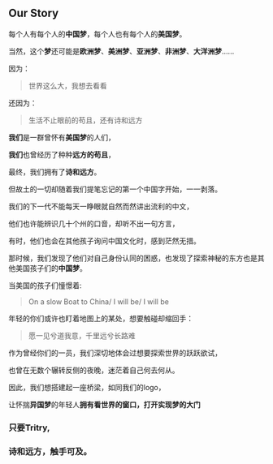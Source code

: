 ## Our Story
每个人有每个人的**中国梦**，每个人也有每个人的**美国梦**。

当然，这个**梦**还可能是**欧洲梦**、**美洲梦**、**亚洲梦**、**非洲梦**、**大洋洲梦**......

因为：

> 世界这么大，我想去看看

还因为：

> 生活不止眼前的苟且，还有诗和远方

**我们**是一群曾怀有**美国梦**的人们，

**我们**也曾经历了种种**远方的苟且**，

最终，我们拥有了**诗和远方**。

但故土的一切却随着我们提笔忘记的第一个中国字开始，一一剥落。

我们的下一代不能每天一睁眼就自然而然讲出流利的中文，

他们也许能辨识几十个州的口音，却听不出一句方言，

有时，他们也会在其他孩子询问中国文化时，感到茫然无措。

那时候，我们发现了他们对自己身份认同的困惑，也发现了探索神秘的东方也是其他美国孩子们的**中国梦**。

当美国的孩子们憧憬着:

> On a slow Boat to China/ I will be/ I will be

年轻的你们或许也盯着地图上的某处，想要触碰却缩回手：

> 愿一见兮道我意，千里远兮长路难

作为曾经你们的一员，我们深切地体会过想要探索世界的跃跃欲试，

也曾在无数个辗转反侧的夜晚，迷茫着自己何去何从。

因此，我们想搭建起一座桥梁，如同我们的logo，

让怀揣**异国梦**的年轻人**拥有看世界的窗口，打开实现梦的大门**

### 只要**Tritry**,

### 诗和远方，触手可及。
